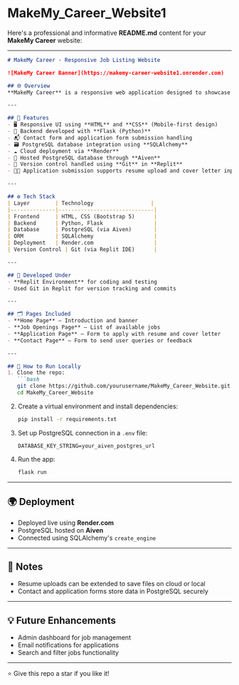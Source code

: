# MakeMy_Career_Website1
Here's a professional and informative **README.md** content for your **MakeMy Career** website:

---

````markdown
# MakeMy Career - Responsive Job Listing Website

![MakeMy Career Banner](https://makemy-career-website1.onrender.com)

## 🌐 Overview
**MakeMy Career** is a responsive web application designed to showcase job openings, allow users to apply for roles, and contact the platform with queries. This platform is ideal for connecting talent with opportunities in an intuitive and efficient way.

---

## 🚀 Features
- 🖥️ Responsive UI using **HTML** and **CSS** (Mobile-first design)
- 🔧 Backend developed with **Flask (Python)**
- 📬 Contact form and application form submission handling
- 🗃️ PostgreSQL database integration using **SQLAlchemy**
- ☁️ Cloud deployment via **Render**
- 🐘 Hosted PostgreSQL database through **Aiven**
- 🔄 Version control handled using **Git** in **Replit**
- 🧑‍💼 Application submission supports resume upload and cover letter input

---

## ⚙️ Tech Stack
| Layer        | Technology                  |
|--------------|------------------------------|
| Frontend     | HTML, CSS (Bootstrap 5)      |
| Backend      | Python, Flask                |
| Database     | PostgreSQL (via Aiven)       |
| ORM          | SQLAlchemy                   |
| Deployment   | Render.com                   |
| Version Control | Git (via Replit IDE)      |

---

## 🧪 Developed Under
- **Replit Environment** for coding and testing
- Used Git in Replit for version tracking and commits

---

## 🗂️ Pages Included
- **Home Page** – Introduction and banner
- **Job Openings Page** – List of available jobs
- **Application Page** – Form to apply with resume and cover letter
- **Contact Page** – Form to send user queries or feedback

---

## 🔧 How to Run Locally
1. Clone the repo:
   ```bash
   git clone https://github.com/yourusername/MakeMy_Career_Website.git
   cd MakeMy_Career_Website
````

2. Create a virtual environment and install dependencies:

   ```bash
   pip install -r requirements.txt
   ```

3. Set up PostgreSQL connection in a `.env` file:

   ```env
   DATABASE_KEY_STRING=your_aiven_postgres_url
   ```

4. Run the app:

   ```bash
   flask run
   ```

---

## 🌍 Deployment

* Deployed live using **Render.com**
* PostgreSQL hosted on **Aiven**
* Connected using SQLAlchemy's `create_engine`

---

## 📌 Notes

* Resume uploads can be extended to save files on cloud or local
* Contact and application forms store data in PostgreSQL securely

---

## 💡 Future Enhancements

* Admin dashboard for job management
* Email notifications for applications
* Search and filter jobs functionality

---

⭐ Give this repo a star if you like it!

```
